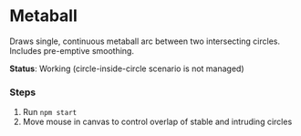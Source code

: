 # Metaball

Draws single, continuous metaball arc between two intersecting circles. Includes pre-emptive smoothing.

**Status**: Working (circle-inside-circle scenario is not managed)

### Steps

1. Run `npm start`
1. Move mouse in canvas to control overlap of stable and intruding circles